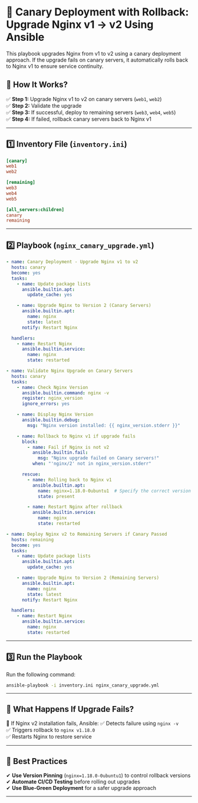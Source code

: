 # 🚀 Canary Deployment with Rollback: Upgrade Nginx v1 → v2 Using Ansible

This playbook upgrades Nginx from v1 to v2 using a canary deployment approach. If the upgrade fails on canary servers, it automatically rolls back to Nginx v1 to ensure service continuity.

## 📌 How It Works?
✅ **Step 1:** Upgrade Nginx v1 to v2 on canary servers (`web1`, `web2`)  
✅ **Step 2:** Validate the upgrade  
✅ **Step 3:** If successful, deploy to remaining servers (`web3`, `web4`, `web5`)  
✅ **Step 4:** If failed, rollback canary servers back to Nginx v1  

---

## 1️⃣ Inventory File (`inventory.ini`)

```ini
[canary]
web1
web2

[remaining]
web3
web4
web5

[all_servers:children]
canary
remaining
```

---

## 2️⃣ Playbook (`nginx_canary_upgrade.yml`)

```yaml
- name: Canary Deployment - Upgrade Nginx v1 to v2
  hosts: canary
  become: yes
  tasks:
    - name: Update package lists
      ansible.builtin.apt:
        update_cache: yes

    - name: Upgrade Nginx to Version 2 (Canary Servers)
      ansible.builtin.apt:
        name: nginx
        state: latest
      notify: Restart Nginx

  handlers:
    - name: Restart Nginx
      ansible.builtin.service:
        name: nginx
        state: restarted

- name: Validate Nginx Upgrade on Canary Servers
  hosts: canary
  tasks:
    - name: Check Nginx Version
      ansible.builtin.command: nginx -v
      register: nginx_version
      ignore_errors: yes

    - name: Display Nginx Version
      ansible.builtin.debug:
        msg: "Nginx version installed: {{ nginx_version.stderr }}"

    - name: Rollback to Nginx v1 if upgrade fails
      block:
        - name: Fail if Nginx is not v2
          ansible.builtin.fail:
            msg: "Nginx upgrade failed on Canary servers!"
          when: "'nginx/2' not in nginx_version.stderr"

      rescue:
        - name: Rolling back to Nginx v1
          ansible.builtin.apt:
            name: nginx=1.18.0-0ubuntu1  # Specify the correct version for rollback
            state: present

        - name: Restart Nginx after rollback
          ansible.builtin.service:
            name: nginx
            state: restarted

- name: Deploy Nginx v2 to Remaining Servers if Canary Passed
  hosts: remaining
  become: yes
  tasks:
    - name: Update package lists
      ansible.builtin.apt:
        update_cache: yes

    - name: Upgrade Nginx to Version 2 (Remaining Servers)
      ansible.builtin.apt:
        name: nginx
        state: latest
      notify: Restart Nginx

  handlers:
    - name: Restart Nginx
      ansible.builtin.service:
        name: nginx
        state: restarted
```

---

## 3️⃣ Run the Playbook
Run the following command:

```sh
ansible-playbook -i inventory.ini nginx_canary_upgrade.yml
```

---

## 📌 What Happens If Upgrade Fails?
🚨 If Nginx v2 installation fails, Ansible:
✅ Detects failure using `nginx -v`  
✅ Triggers rollback to `nginx v1.18.0`  
✅ Restarts Nginx to restore service  

---

## 🔹 Best Practices
✔ **Use Version Pinning** (`nginx=1.18.0-0ubuntu1`) to control rollback versions  
✔ **Automate CI/CD Testing** before rolling out upgrades  
✔ **Use Blue-Green Deployment** for a safer upgrade approach  

---
